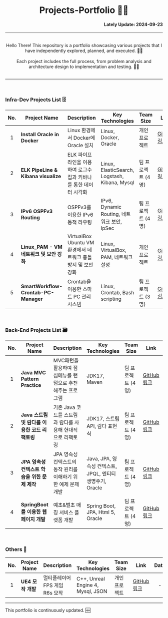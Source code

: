 # <div align="center"> Projects-Portfolio 👨‍💻</div>

#### <div align="right"> Lately Update: 2024-09-23 </div>

---

<br>

<div align="center"> 
Hello There! This repository is a portfolio showcasing various projects that I have independently explored, planned, and executed. 🏃‍♂️ 
</div>

<br>
<div align="center"> 
Each project includes the full process, from problem analysis and architecture design to implementation and testing. 🙋‍♂️
</div>

<br>

---

<br>

### Infra-Dev Projects List 🗄

| No. | Project Name | Description | Key Technologies | Team Size | Link | Date |
|----|---------------|------|-----------|----------|------|------|
| <div align="center"> 1 </div>  | **Install Oracle in Docker** | Linux 환경에서 Docker에 Oracle 설치 | Linux, Docker, Oracle  | 개인 프로젝트 | [GitHub 링크](https://github.com/isshomin/Docker_oracle) | <div align="center"> 2024-07-25 </div> |
| <div align="center"> 2 </div>  | **ELK PipeLine & Kibana visualize** | ELK 파이프라인을 이용하여 로그수집과 키바나를 통한 데이터 시각화 | Linux, ElasticSearch, Logstash, Kibana, Mysql | 팀 프로젝트 (4명) | [GitHub 링크](https://github.com/isshomin/Woori_FISA_elk_titanic) | <div align="center">2024-07-29</div> |
| <div align="center"> 3 </div> | **IPv6 OSPFv3 Routing** | OSPFv3를 이용한 IPv6 동적 라우팅 | IPv6, Dynamic Routing, 네트워크 보안, IpSec | 팀 프로젝트 (4명) | [GitHub 링크](https://github.com/isshomin/OSPFv3_Routing) | <div align="center"> 2024-09-09 <br> ~  <br> 2024-09-13 </div> |
| <div align="center"> 4 </div> | **Linux_PAM - VM 네트워크 및 보안 강화** | VirtualBox Ubuntu VM 환경에서 네트워크 충돌 방지 및 보안 강화 | Linux, VirtualBox, PAM, 네트워크 설정 | 개인 프로젝트 | [GitHub 링크](https://github.com/isshomin/linux_pam_practice) | <div align="center"> 2024-09-19 </div> |
| <div align="center"> 5 </div>  | **SmartWorkflow-Crontab-PC-Manager** | Crontab을 이용한 스마트 PC 관리 시스템 | Linux, Crontab, Bash scripting | 팀 프로젝트 (3명) | [GitHub 링크](https://github.com/isshomin/WooriFISA_linux_crontab) | <div align="center"> 2024-09-20 </div> |

<br>

### Back-End Projects List 🗃

| No. | Project Name | Description | Key Technologies | Team Size | Link | Date |
|----|---------------|------|-----------|----------|------|------|
| <div align="center"> 1 </div> | **Java MVC Pattern Practice** | MVC패턴을 활용하여 점심메뉴를 랜덤으로 추천해주는 프로그램 | JDK17, Maven | 팀 프로젝트 (4명) | [GitHub 링크](https://github.com/yuwankang/TeamProjectEx1) | <div align="center"> 2024-07-12 </div> |
| <div align="center"> 2 </div> | **Java 스트림 및 람다를 이용한 코드 리팩토링** | 기존 Java 코드를 스트림과 람다를 사용해 현대적으로 리팩토링 | JDK17, 스트림 API, 람다 표현식 | 팀 프로젝트 (4명) | [GitHub 링크](https://github.com/isshomin/WooriFISA-java-stream-refactoring) | <div align="center"> 2024-07-19 </div> |
| <div align="center"> 3 </div> | **JPA 영속성 컨텍스트 학습을 위한 문제 제작** | JPA 영속성 컨텍스트의 동작 원리를 이해하기 위한 예제 문제 개발 | Java, JPA, 영속성 컨텍스트, JPQL, 엔티티 생명주기, Oracle | 팀 프로젝트 (4명) | [GitHub 링크](https://github.com/ohwoong2/jpa_mission) | <div align="center"> 2024-08-05 </div> |
| <div align="center"> 4 </div> | **SpringBoot를 이용한 웹페이지 개발** | 예초&벌초 매칭 서비스 플랫폼 개발 | Spring Boot, JPA, Html 5, Oracle | 팀 프로젝트 (4명) | [GitHub 링크](https://github.com/LeeYeonhee-00/AncestorLove) | <div align="center"> 2024-08-13 <br> ~  <br> </div> |

<br>

### Others 💾
| No. | Project Name | Description | Key Technologies | Team Size | Link | Date |
|----|---------------|------|-----------|----------|------|------|
| <div align="center"> 1 </div> | **UE4 모작 개발** | 멀티플레이어 FPS 게임 R6s 모작 | C++, Unreal Engine 4, Mysql, JSON |  개인 프로젝트 | [GitHub 링크](https://github.com/isshomin/UE4_r6s) | <div align="center">-</div> |

---

This portfolio is continuously updated. 🆕
